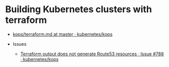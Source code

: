 Building Kubernetes clusters with terraform
===========================================

* [kops/terraform.md at master · kubernetes/kops](https://github.com/kubernetes/kops/blob/master/docs/terraform.md "kops/terraform.md at master · kubernetes/kops")

* Issues
    * [Terraform output does not generate Route53 resources · Issue #788 · kubernetes/kops](https://github.com/kubernetes/kops/issues/788 "Terraform output does not generate Route53 resources · Issue #788 · kubernetes/kops")
